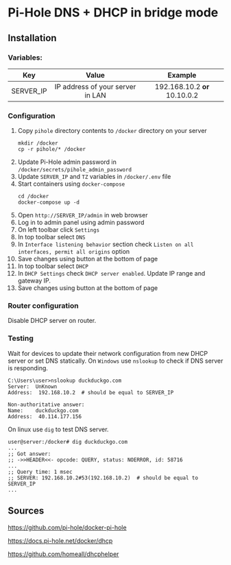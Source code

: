 # Pi-Hole DNS + DHCP in bridge mode

## Installation

### Variables:
**Key**|**Value**|**Example**
:-----:|:-----:|:-----:
SERVER_IP|IP address of your server in LAN|192.168.10.2 __or__ 10.10.0.2

### Configuration

1. Copy `pihole` directory contents to `/docker` directory on your server
    ```shell
    mkdir /docker
    cp -r pihole/* /docker
    ```
2. Update Pi-Hole admin password in `/docker/secrets/pihole_admin_password`
3. Update `SERVER_IP` and `TZ` variables in `/docker/.env` file
4. Start containers using `docker-compose`
    ```shell
    cd /docker
    docker-compose up -d
    ```
5. Open `http://SERVER_IP/admin` in web browser
6. Log in to admin panel using admin password
7. On left toolbar click `Settings`
8. In top toolbar select `DNS`
9. In `Interface listening behavior` section check `Listen on all interfaces, permit all origins` option
10. Save changes using button at the bottom of page
11. In top toolbar select `DHCP`
12. In `DHCP Settings` check `DHCP server enabled`. Update IP range and gateway IP.
13. Save changes using button at the bottom of page

### Router configuration
Disable DHCP server on router.

### Testing
Wait for devices to update their network configuration from new DHCP server or set DNS statically.
On `Windows` use `nslookup` to check if DNS server is responding.
```shell
C:\Users\user>nslookup duckduckgo.com
Server:  UnKnown
Address:  192.168.10.2  # should be equal to SERVER_IP

Non-authoritative answer:
Name:    duckduckgo.com
Address:  40.114.177.156
```
On linux use `dig` to test DNS server.
```shell
user@server:/docker# dig duckduckgo.com
...
;; Got answer:
;; ->>HEADER<<- opcode: QUERY, status: NOERROR, id: 58716
...
;; Query time: 1 msec
;; SERVER: 192.168.10.2#53(192.168.10.2)  # should be equal to SERVER_IP
...
```

## Sources
https://github.com/pi-hole/docker-pi-hole

https://docs.pi-hole.net/docker/dhcp

https://github.com/homeall/dhcphelper
